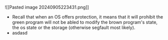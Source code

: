 ![[Pasted image 20240905223431.png]]
- Recall that when an OS offers protection, it means that it will prohibit the green program will not be abled to modify the brown program's state, the os state or the storage (otherwise segfault most likely).
- asdasd